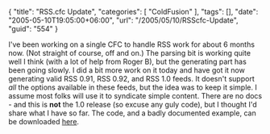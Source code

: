 {
	"title": "RSS.cfc Update",
	"categories": [
		"ColdFusion"
	],
	"tags": [],
	"date": "2005-05-10T19:05:00+06:00",
	"url": "/2005/05/10/RSScfc-Update",
	"guid": "554"
}

I've been working on a single CFC to handle RSS work for about 6 months now. (Not straight of course, off and on.) The parsing bit is working quite well I think (with a lot of help from Roger B), but the generating part has been going slowly. I did a bit more work on it today and have got it now generating valid RSS 0.91, RSS 0.92, and RSS 1.0 feeds. It doesn't support <i>all</i> the options available in these feeds, but the idea was to keep it simple. I assume most folks will use it to syndicate simple content. There are no docs - and this is <b>not</b> the 1.0 release (so excuse any guly code), but I thought I'd share what I have so far. The code, and a badly documented example, can be downloaded <a href="http://ray.camdenfamily.com/downloads/rss.zip">here</a>.